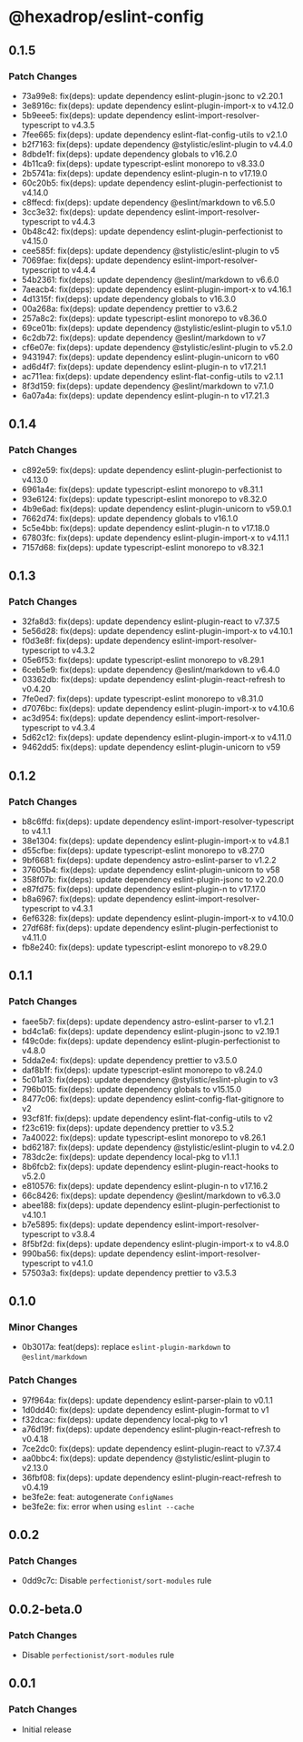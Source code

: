 # @hexadrop/eslint-config

## 0.1.5

### Patch Changes

- 73a99e8: fix(deps): update dependency eslint-plugin-jsonc to v2.20.1
- 3e8916c: fix(deps): update dependency eslint-plugin-import-x to v4.12.0
- 5b9eee5: fix(deps): update dependency eslint-import-resolver-typescript to v4.3.5
- 7fee665: fix(deps): update dependency eslint-flat-config-utils to v2.1.0
- b2f7163: fix(deps): update dependency @stylistic/eslint-plugin to v4.4.0
- 8dbde1f: fix(deps): update dependency globals to v16.2.0
- 4b11ca9: fix(deps): update typescript-eslint monorepo to v8.33.0
- 2b5741a: fix(deps): update dependency eslint-plugin-n to v17.19.0
- 60c20b5: fix(deps): update dependency eslint-plugin-perfectionist to v4.14.0
- c8ffecd: fix(deps): update dependency @eslint/markdown to v6.5.0
- 3cc3e32: fix(deps): update dependency eslint-import-resolver-typescript to v4.4.3
- 0b48c42: fix(deps): update dependency eslint-plugin-perfectionist to v4.15.0
- cee585f: fix(deps): update dependency @stylistic/eslint-plugin to v5
- 7069fae: fix(deps): update dependency eslint-import-resolver-typescript to v4.4.4
- 54b2361: fix(deps): update dependency @eslint/markdown to v6.6.0
- 7aeacb4: fix(deps): update dependency eslint-plugin-import-x to v4.16.1
- 4d1315f: fix(deps): update dependency globals to v16.3.0
- 00a268a: fix(deps): update dependency prettier to v3.6.2
- 257a8c2: fix(deps): update typescript-eslint monorepo to v8.36.0
- 69ce01b: fix(deps): update dependency @stylistic/eslint-plugin to v5.1.0
- 6c2db72: fix(deps): update dependency @eslint/markdown to v7
- cf6e07e: fix(deps): update dependency @stylistic/eslint-plugin to v5.2.0
- 9431947: fix(deps): update dependency eslint-plugin-unicorn to v60
- ad6d4f7: fix(deps): update dependency eslint-plugin-n to v17.21.1
- ac711ea: fix(deps): update dependency eslint-flat-config-utils to v2.1.1
- 8f3d159: fix(deps): update dependency @eslint/markdown to v7.1.0
- 6a07a4a: fix(deps): update dependency eslint-plugin-n to v17.21.3

## 0.1.4

### Patch Changes

- c892e59: fix(deps): update dependency eslint-plugin-perfectionist to v4.13.0
- 6961a4e: fix(deps): update typescript-eslint monorepo to v8.31.1
- 93e6124: fix(deps): update typescript-eslint monorepo to v8.32.0
- 4b9e6ad: fix(deps): update dependency eslint-plugin-unicorn to v59.0.1
- 7662d74: fix(deps): update dependency globals to v16.1.0
- 5c5e4bb: fix(deps): update dependency eslint-plugin-n to v17.18.0
- 67803fc: fix(deps): update dependency eslint-plugin-import-x to v4.11.1
- 7157d68: fix(deps): update typescript-eslint monorepo to v8.32.1

## 0.1.3

### Patch Changes

- 32fa8d3: fix(deps): update dependency eslint-plugin-react to v7.37.5
- 5e56d28: fix(deps): update dependency eslint-plugin-import-x to v4.10.1
- f0d3e8f: fix(deps): update dependency eslint-import-resolver-typescript to v4.3.2
- 05e6f53: fix(deps): update typescript-eslint monorepo to v8.29.1
- 6ceb5e9: fix(deps): update dependency @eslint/markdown to v6.4.0
- 03362db: fix(deps): update dependency eslint-plugin-react-refresh to v0.4.20
- 7fe0ed7: fix(deps): update typescript-eslint monorepo to v8.31.0
- d7076bc: fix(deps): update dependency eslint-plugin-import-x to v4.10.6
- ac3d954: fix(deps): update dependency eslint-import-resolver-typescript to v4.3.4
- 5d62c12: fix(deps): update dependency eslint-plugin-import-x to v4.11.0
- 9462dd5: fix(deps): update dependency eslint-plugin-unicorn to v59

## 0.1.2

### Patch Changes

- b8c6ffd: fix(deps): update dependency eslint-import-resolver-typescript to v4.1.1
- 38e1304: fix(deps): update dependency eslint-plugin-import-x to v4.8.1
- d55cfbe: fix(deps): update typescript-eslint monorepo to v8.27.0
- 9bf6681: fix(deps): update dependency astro-eslint-parser to v1.2.2
- 37605b4: fix(deps): update dependency eslint-plugin-unicorn to v58
- 358f07b: fix(deps): update dependency eslint-plugin-jsonc to v2.20.0
- e87fd75: fix(deps): update dependency eslint-plugin-n to v17.17.0
- b8a6967: fix(deps): update dependency eslint-import-resolver-typescript to v4.3.1
- 6ef6328: fix(deps): update dependency eslint-plugin-import-x to v4.10.0
- 27df68f: fix(deps): update dependency eslint-plugin-perfectionist to v4.11.0
- fb8e240: fix(deps): update typescript-eslint monorepo to v8.29.0

## 0.1.1

### Patch Changes

- faee5b7: fix(deps): update dependency astro-eslint-parser to v1.2.1
- bd4c1a6: fix(deps): update dependency eslint-plugin-jsonc to v2.19.1
- f49c0de: fix(deps): update dependency eslint-plugin-perfectionist to v4.8.0
- 5dda2e4: fix(deps): update dependency prettier to v3.5.0
- daf8b1f: fix(deps): update typescript-eslint monorepo to v8.24.0
- 5c01a13: fix(deps): update dependency @stylistic/eslint-plugin to v3
- 796b015: fix(deps): update dependency globals to v15.15.0
- 8477c06: fix(deps): update dependency eslint-config-flat-gitignore to v2
- 93cf81f: fix(deps): update dependency eslint-flat-config-utils to v2
- f23c619: fix(deps): update dependency prettier to v3.5.2
- 7a40022: fix(deps): update typescript-eslint monorepo to v8.26.1
- bd62187: fix(deps): update dependency @stylistic/eslint-plugin to v4.2.0
- 783dc2e: fix(deps): update dependency local-pkg to v1.1.1
- 8b6fcb2: fix(deps): update dependency eslint-plugin-react-hooks to v5.2.0
- e810576: fix(deps): update dependency eslint-plugin-n to v17.16.2
- 66c8426: fix(deps): update dependency @eslint/markdown to v6.3.0
- abee188: fix(deps): update dependency eslint-plugin-perfectionist to v4.10.1
- b7e5895: fix(deps): update dependency eslint-import-resolver-typescript to v3.8.4
- 8f5bf2d: fix(deps): update dependency eslint-plugin-import-x to v4.8.0
- 990ba56: fix(deps): update dependency eslint-import-resolver-typescript to v4.1.0
- 57503a3: fix(deps): update dependency prettier to v3.5.3

## 0.1.0

### Minor Changes

- 0b3017a: feat(deps): replace `eslint-plugin-markdown` to `@eslint/markdown`

### Patch Changes

- 97f964a: fix(deps): update dependency eslint-parser-plain to v0.1.1
- 1d0dd40: fix(deps): update dependency eslint-plugin-format to v1
- f32dcac: fix(deps): update dependency local-pkg to v1
- a76d19f: fix(deps): update dependency eslint-plugin-react-refresh to v0.4.18
- 7ce2dc0: fix(deps): update dependency eslint-plugin-react to v7.37.4
- aa0bbc4: fix(deps): update dependency @stylistic/eslint-plugin to v2.13.0
- 36fbf08: fix(deps): update dependency eslint-plugin-react-refresh to v0.4.19
- be3fe2e: feat: autogenerate `ConfigNames`
- be3fe2e: fix: error when using `eslint --cache`

## 0.0.2

### Patch Changes

- 0dd9c7c: Disable `perfectionist/sort-modules` rule

## 0.0.2-beta.0

### Patch Changes

- Disable `perfectionist/sort-modules` rule

## 0.0.1

### Patch Changes

- Initial release
